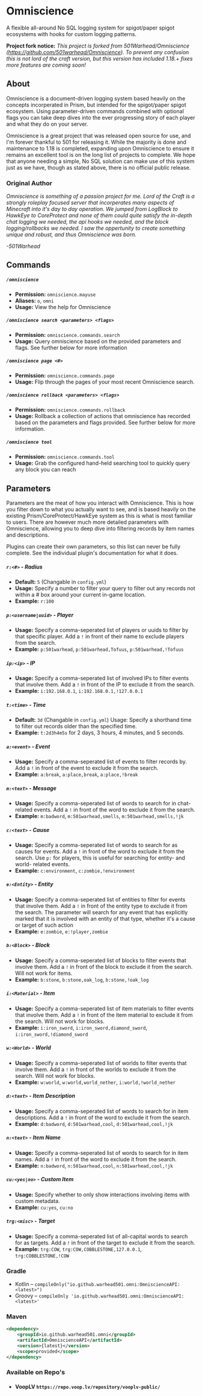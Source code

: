 # Omniscience
A flexible all-around No SQL logging system for spigot/paper spigot ecosystems with hooks for custom logging patterns.

**Project fork notice:** *This project is forked from 501Warhead/Omniscience (https://github.com/501warhead/Omniscience). To prevent any confusion this is not lord of the craft version, but this version has included 1.18.+ fixes more features are coming soon!*

## About

Omniscience is a document-driven logging system based heavily on the concepts incorperated in Prism, but intended for the spigot/paper spigot ecosystem. Using parameter-driven commands combined with optional flags you can take deep dives into the ever progressing story of each player and what they do on your server.

Omniscience is a great project that was released open source for use, and I'm forever thankful to 501 for releasing it. While the majority is done and maintenance to 1.18 is completed, expanding upon Omniscience to ensure it remains an excellent tool is on the long list of projects to complete. We hope that anyone needing a simple, No SQL solution can make use of this system just as we have, though as stated above, there is no official public release.

### Original Author
*Omniscience is something of a passion project for me. Lord of the Craft is a strongly roleplay focused server that incorperates many aspects of Minecraft into it's day to day operation. We jumped from LogBlock to HawkEye to CoreProtect and none of them could quite satisfy the in-depth chat logging we needed, the api hooks we needed, and the block logging/rollbacks we needed. I saw the oppertunity to create something unique and robust, and thus Omniscience was born.*

*-501Warhead*

## Commands

##### `/omniscience`
* **Permission:** `omniscience.mayuse`
* **Aliases:** `o`, `omni`
* **Usage:** View the help for Omniscience

##### `/omniscience search <parameters> <flags>`
* **Permission:** `omniscience.commands.search`
* **Usage:** Query omniscience based on the provided parameters and flags. See further below for more information

##### `/omniscience page <#>`
* **Permission:** `omniscience.commands.page`
* **Usage:** Flip through the pages of your most recent Omniscience search.

##### `/omniscience rollback <parameters> <flags>`
* **Permission:** `omniscience.commands.rollback`
* **Usage:** Rollback a collection of actions that omniscience has recorded based on the parameters and flags provided. See further below for more information.

##### `/omniscience tool`
* **Permission:** `omniscience.commands.tool`
* **Usage:** Grab the configured hand-held searching tool to quickly query any block you can reach

## Parameters

Parameters are the meat of how you interact with Omniscience. This is how you filter down to what you actually want to see, and is based heavily on the existing Prism/CoreProtect/HawkEye system as this is what is most familiar to users. There are however much more detailed parameters with Omniscience, allowing you to deep dive into filtering records by item names and descriptions.

Plugins can create their own parameters, so this list can never be fully complete. See the individual plugin's documentation for what it does.

##### `r:<#>` - Radius
* **Default:** `5` (Changable in `config.yml`)
* **Usage:** Specify a number to filter your query to filter out any records not within a # box around your current in-game location.
* **Example:** `r:100`

##### `p:<username|uuid>` - Player
* **Usage:** Specify a comma-seperated list of players or uuids to filter by that specific player. Add a `!` in front of their name to exclude players from the search.
* **Example:** `p:501warhead`, `p:501warhead,Tofuus`, `p:501warhead,!Tofuus`

##### `ip:<ip>` - IP
* **Usage:** Specify a comma-seperated list of involved IPs to filter events that involve them. Add a `!` in front of the IP to exclude it from the search.
* **Example:** `i:192.168.0.1`, `i:192.168.0.1,!127.0.0.1`

##### `t:<time>` - Time
* **Default:** `3d` (Changable in `config.yml`)
  Usage: Specify a shorthand time to filter out records older than the specified time.
* **Example:** `t:2d3h4m5s` for 2 days, 3 hours, 4 minutes, and 5 seconds.

##### `a:<event>` - Event
* **Usage:** Specify a comma-seperated list of events to filter records by. Add a `!` in front of the event to exclude it from the search.
* **Example:** `a:break`, `a:place,break`, `a:place,!break`

##### `m:<text>` - Message
* **Usage:** Specify a comma-seperated list of words to search for in chat-related events. Add a `!` in front of the word to exclude it from the search.
* **Example:** `m:badword`, `m:501warhead,smells`, `m:501warhead,smells,!jk`

##### `c:<text>` - Cause
* **Usage:** Specify a comma-seperated list of words to search for as causes for events. Add a `!` in front of the word to exclude it from the search. Use `p:` for players, this is useful for searching for entity- and world- related events.
* **Example:** `c:environment`, `c:zombie,!environment`

##### `e:<Entity>` - Entity
* **Usage:** Specify a comma-seperated list of entities to filter for events that involve them. Add a `!` in front of the entity type to exclude it from the search. The parameter will search for any event that has explicitly marked that it is involved with an entity of that type, whether it's a cause or target of such action
* **Example:** `e:zombie`, `e:!player,zombie`

##### `b:<Block>` - Block
* **Usage:** Specify a comma-seperated list of blocks to filter events that involve them. Add a `!` in front of the block to exclude it from the search. Will not work for items.
* **Example:** `b:stone`, `b:stone,oak_log`, `b:stone,!oak_log`

##### `i:<Material>` - Item
* **Usage:** Specify a comma-seperated list of item materials to filter events that involve them. Add a `!` in front of the item material to exclude it from the search. Will not work for blocks.
* **Example:** `i:iron_sword`, `i:iron_sword,diamond_sword`, `i:iron_sword,!diamond_sword`

##### `w:<World>` - World
* **Usage:** Specify a comma-seperated list of worlds to filter events that involve them. Add a `!` in front of the worlds to exclude it from the search. Will not work for blocks.
* **Example:** `w:world`, `w:world,world_nether`, `i:world,!world_nether`

##### `d:<text>` - Item Description
* **Usage:** Specify a comma-seperated list of words to search for in item descriptions. Add a `!` in front of the word to exclude it from the search.
* **Example:** `d:badword`, `d:501warhead,cool`, `d:501warhead,cool,!jk`

##### `n:<text>` - Item Name
* **Usage:** Specify a comma-seperated list of words to search for in item names. Add a `!` in front of the word to exclude it from the search.
* **Example:** `n:badword`, `n:501warhead,cool`, `n:501warhead,cool,!jk`

##### `cu:<yes|no>` - Custom Item
* **Usage:** Specify whether to only show interactions involving items with custom metadata.
* **Example:** `cu:yes`, `cu:no`

##### `trg:<misc>` - Target
* **Usage:** Specify a comma-seperated list of all-capital words to search for as targets. Add a `!` in front of the target to exclude it from the search.
* **Example:** `trg:COW`, `trg:COW,COBBLESTONE,127.0.0.1`, `trg:COBBLESTONE,!COW`

### Gradle
* Kotlin – `compileOnly("io.github.warhead501.omni:OmniscienceAPI:<latest>")`
* Groovy – `compileOnly 'io.github.warhead501.omni:OmniscienceAPI:<latest>'`

### Maven
```xml
<dependency>
    <groupId>io.github.warhead501.omni</groupId>
    <artifactId>OmniscienceAPI</artifactId>
    <version>{latest}</version>
    <scope>provided</scope>
</dependency>
```

### Available on Repo's

* #### VoopLV `https://repo.voop.lv/repository/vooplv-public/`